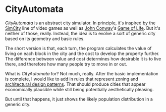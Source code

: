 CityAutomata
============

_CityAutomata_ is an abstract city simulator.  In principle, it's inspired by the [SimCity](https://en.wikipedia.org/wiki/SimCity) line of video games as well as [John Conway](https://en.wikipedia.org/wiki/John_Horton_Conway)'s [Game of Life](https://en.wikipedia.org/wiki/Conway%27s_Game_of_Life).  But it's neither of those, really.  Instead, the idea is to evolve a sort of generic city based on its geometry and basic rules.

The short version is that, each turn, the program calculates the value of living on each block in the city and the cost to develop the property further.  The difference between value and cost determines how desirable it is to live there, and therefore how many people try to move in or out.

What is _CityAutomata_ for?  Not much, really.  After the basic implementation is complete, I would like to add in rules that represent zoning and [architectural design patterns](https://en.wikipedia.org/wiki/Pattern_%28architecture%29).  That should produce cities that appear economically plausible while still being potentially aesthetically pleasing.

But until that happens, it just shows the likely population distribution in a generic city.


